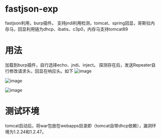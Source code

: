 # fastjson-exp
fastjson利用，burp插件。
支持jndi利用检测，tomcat、spring回显，哥斯拉内存马，回显利用链为dhcp、ibatis、c3p0，内存马支持tomcat89
# 用法
加载到burp插件，自行选择echo、jndi、inject。
探测存在后，发送Repeater自行修改请求头，回显在响应头。如下
![image](https://user-images.githubusercontent.com/38367493/158349823-b52b658a-e734-4fe1-9096-e2272c1e8cde.png)

![image](https://user-images.githubusercontent.com/38367493/158350504-07f05d22-2f28-41b8-8903-9f462f7b8292.png)

![image](https://user-images.githubusercontent.com/38367493/158349892-9931206f-2feb-4ea8-b682-bd41296a93dc.png)

# 测试环境
tomcat启动后，将war包放在webapps目录即（tomcat自带dhcp依赖），漏洞环境为1.2.24和1.2.47。
